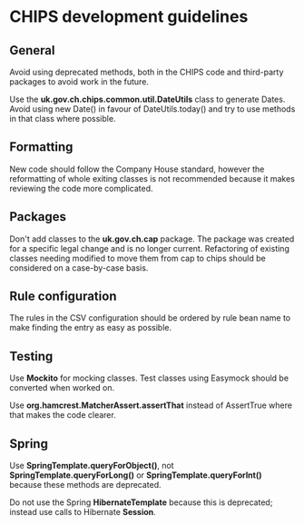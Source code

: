 # CHIPS development guidelines

## General

Avoid using deprecated methods, both in the CHIPS code and third-party packages to avoid work in the future.

Use the **uk.gov.ch.chips.common.util.DateUtils** class to generate Dates. 
Avoid using new Date() in favour of DateUtils.today() and try to use methods in that class where possible.

## Formatting

New code should follow the Company House standard, however the reformatting of whole exiting classes is not
recommended because it makes reviewing the code more complicated.  

## Packages

Don't add classes to the **uk.gov.ch.cap** package. The package was created for a specific legal change and 
is no longer current. Refactoring of existing classes needing modified to move them from cap to chips should
be considered on a case-by-case basis.

## Rule configuration

The rules in the CSV configuration should be ordered by rule bean name to make finding the entry as easy
as possible.

## Testing

Use **Mockito** for mocking classes. Test classes using Easymock should be converted when worked on.

Use **org.hamcrest.MatcherAssert.assertThat** instead of AssertTrue where that makes the code clearer.

## Spring

Use **SpringTemplate.queryForObject()**, not **SpringTemplate.queryForLong()** 
or **SpringTemplate.queryForInt()** because these methods are deprecated.

Do not use the Spring **HibernateTemplate** because this is deprecated; instead use calls to 
Hibernate **Session**.
